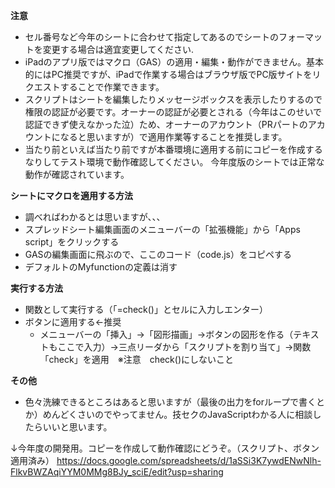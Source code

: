 **注意**  
- セル番号など今年のシートに合わせて指定してあるのでシートのフォーマットを変更する場合は適宜変更してください.  
- iPadのアプリ版ではマクロ（GAS）の適用・編集・動作ができません。基本的にはPC推奨ですが、iPadで作業する場合はブラウザ版でPC版サイトをリクエストすることで作業できます。
- スクリプトはシートを編集したりメッセージボックスを表示したりするので権限の認証が必要です。オーナーの認証が必要とされる（今年はこのせいで認証できず使えなかった泣）ため、オーナーのアカウント（PRパートのアカウントになると思いますが）で適用作業等することを推奨します。
- 当たり前といえば当たり前ですが本番環境に適用する前にコピーを作成するなりしてテスト環境で動作確認してください。 今年度版のシートでは正常な動作が確認されています。

**シートにマクロを適用する方法**  
- 調べればわかるとは思いますが、、、  
- スプレッドシート編集画面のメニューバーの「拡張機能」から「Apps script」をクリックする
- GASの編集画面に飛ぶので、ここのコード（code.js）をコピペする
- デフォルトのMyfunctionの定義は消す

**実行する方法**
- 関数として実行する（「=check()」とセルに入力しエンター）
- ボタンに適用する←推奨
  - メニューバーの「挿入」→「図形描画」→ボタンの図形を作る（テキストもここで入力）→三点リーダから「スクリプトを割り当て」→関数「check」を適用　※注意　check()にしないこと

**その他**
- 色々洗練できるところはあると思いますが（最後の出力をforループで書くとか）めんどくさいのでやってません。技セクのJavaScriptわかる人に相談したらいいと思います。

↓今年度の開発用。コピーを作成して動作確認にどうぞ。（スクリプト、ボタン適用済み）
https://docs.google.com/spreadsheets/d/1aSSi3K7ywdENwNlh-FlkvBWZAqiYYM0MMg8BJy_sciE/edit?usp=sharing
